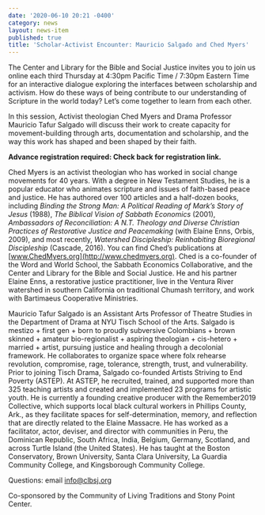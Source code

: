 ```yaml
---
date: '2020-06-10 20:21 -0400'
category: news
layout: news-item
published: true
title: 'Scholar-Activist Encounter: Mauricio Salgado and Ched Myers'
---
```

The Center and Library for the Bible and Social Justice invites you to
join us online each third Thursday at 4:30pm Pacific Time / 7:30pm
Eastern Time for an interactive dialogue exploring the interfaces
between scholarship and activism. How do these ways of being contribute
to our understanding of Scripture in the world today? Let’s come
together to learn from each other.

In this session, Activist theologian Ched Myers and Drama Professor
Mauricio Tafur Salgado will discuss their work to create capacity for
movement-building through arts, documentation and scholarship, and the
way this work has shaped and been shaped by their faith.

**Advance registration required: Check back for registration link.**

Ched Myers is an activist theologian who has worked in social change
movements for 40 years. With a degree in New Testament Studies, he is a
popular educator who animates scripture and issues of faith-based peace
and justice. He has authored over 100 articles and a half-dozen books,
including _Binding the Strong Man: A Political Reading of Mark’s Story of
Jesus_ (1988), _The Biblical Vision of Sabbath Economics_ (2001),
_Ambassadors of Reconciliation: A N.T. Theology and Diverse Christian
Practices of Restorative Justice and Peacemaking_ (with Elaine Enns,
Orbis, 2009), and most recently, _Watershed Discipleship: Reinhabiting
Bioregional Discipleship_ (Cascade, 2016). You can find Ched’s
publications at [www.ChedMyers.org](http://www.chedmyers.org). 
Ched is a co-founder of the Word and
World School, the Sabbath Economics Collaborative, and the Center and
Library for the Bible and Social Justice. He and his partner Elaine
Enns, a restorative justice practitioner, live in the Ventura River
watershed in southern California on traditional Chumash territory, and
work with Bartimaeus Cooperative Ministries.

Mauricio Tafur Salgado is an Assistant Arts Professor of Theatre Studies
in the Department of Drama at NYU Tisch School of the Arts. Salgado is
mestizo + first gen + born to proudly subversive Colombians + brown
skinned + amateur bio-regionalist + aspiring theologian + cis-hetero +
married + artist, pursuing justice and healing through a decolonial
framework. He collaborates to organize space where folx rehearse
revolution, compromise, rage, tolerance, strength, trust, and
vulnerability. Prior to joining Tisch Drama, Salgado co-founded Artists
Striving to End Poverty (ASTEP). At ASTEP, he recruited, trained, and
supported more than 325 teaching artists and created and implemented 23
programs for artistic youth. He is currently a founding creative
producer with the Remember2019 Collective, which supports local black
cultural workers in Phillips County, Ark., as they facilitate spaces for
self-determination, memory, and reflection that are directly related to
the Elaine Massacre. He has worked as a facilitator, actor, deviser, and
director with communities in Peru, the Dominican Republic, South Africa,
India, Belgium, Germany, Scotland, and across Turtle Island (the United
States). He has taught at the Boston Conservatory, Brown University,
Santa Clara University, La Guardia Community College, and Kingsborough
Community College.

Questions: email [info@clbsj.org](mailto:info@clbsj.org)

Co-sponsored by the Community of Living Traditions and Stony Point Center.
